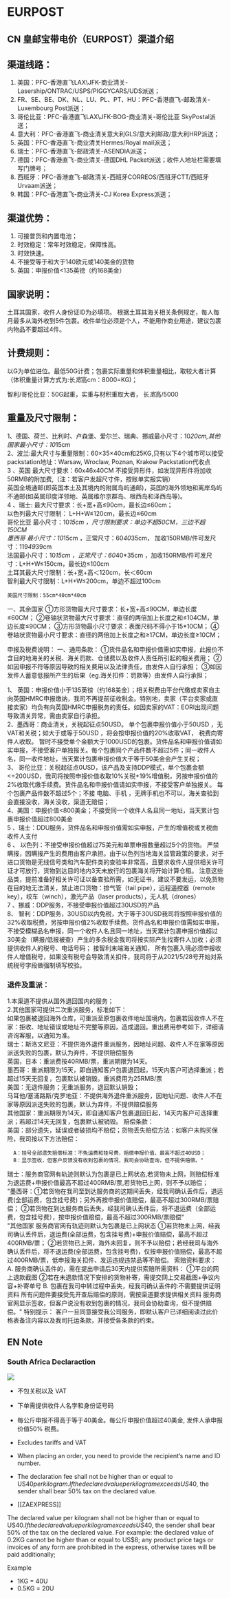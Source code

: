 

# EURPOST

## CN 皇邮宝带电价（EURPOST）渠道介绍

## 渠道线路：	
1. 美国：PFC-香港直飞LAX\JFK-商业清关-Lasership/ONTRAC/USPS/PIGGYCARS/UDS派送；    
2. FR、SE、BE、DK、NL、LU、PL、PT、HU：PFC-香港直飞-邮政清关-Luxembourg Post派送；    
3. 哥伦比亚：PFC-香港直飞LAX\JFK-BOG-商业清关-哥伦比亚 SkyPostal派送；    
4. 意大利：PFC-香港直飞-商业清关意大利GLS/意大利邮政/意大利HRP派送；    
5. 英国：PFC-香港直飞-商业清关Hermes/Royal mail派送；    
6. 瑞士：PFC-香港直飞-邮政清关-ASENDIA派送；    
7. 德国：PFC-香港直飞-商业清关-德国DHL Packet派送；收件人地址栏需要填写门牌号；    
8. 西班牙：PFC-香港直飞-邮政清关-西班牙CORREOS/西班牙CTT/西班牙Urvaam派送；    
9. 韩国：PFC-香港直飞-商业清关-CJ Korea Express派送；


## 渠道优势：	
1. 可接普货和内置电池；    
2. 时效稳定：常年时效稳定，保障性高。    
3. 时效快速。    
4. 不接受等于和大于140欧元或140美金的货物       
5. 英国：申报价值<135英镑（约168美金） 

## 国家说明：	

土耳其国家，收件人身份证ID为必填项。
根据土耳其海关相关条例规定，每人每月最多从海外收到5件包裹。收件单位必须是个人，不能用作商业用途，建议包裹内物品不要超过4件。


## 计费规则：	
以G为单位进位。最低50G计费；包裹实际重量和体积重量相比，取较大者计算（体积重量计算方式为:长*宽*高cm：8000=KG)；

智利/哥伦比亚：50G起重，实重与材积重取大者， 长*宽*高/5000


## 重量及尺寸限制：	
1、德国、荷兰、比利时、卢森堡、爱尔兰、瑞典、挪威最小尺寸：10*20cm,其他国家最小尺寸：10*15cm     
2、波兰:最大尺寸与重量限制：60×35×40cm和25KG,只有以下4个城市可以接受packstation地址：Warsaw, Wroclaw, Poznan, Krakow     Packstation代收点     
3 、英国 最大尺寸要求：60x46x40CM 不接受异形件，如发现异形件将加收50RMB的附加费,（注：若客户发超尺寸件，按账单实报实销）  
英国全境通邮(即英国本土及其境内的附属岛屿通邮)，英国的海外领地和离岸岛屿不通邮(如英属印度洋领地、英属维尔京群岛、根西岛和泽西岛等)。     
4 、瑞士: 最大尺寸要求：长+宽+高≤90cm，最长边≤60cm；     
    以色列最大尺寸限制： L+H+W≤120cm，最长边≤60cm     
    哥伦比亚 最小尺寸：10*15cm ，尺寸限制要求：单边不超50CM，三边不超150CM     
    墨西哥 最小尺寸：10*15cm ，正常尺寸：60*40*35cm， 加收150RMB/件可发尺寸：119*49*39cm     
    法国最小尺寸：10*15cm ，正常尺寸：60*40*35cm ，加收150RMB/件可发尺寸：L+H+W≤150cm，最长边≤100cm     
   土耳其最大尺寸限制：长+宽+高＜120cm，长＜60cm     
    智利最大尺寸限制：L+H+W≤200cm，单边不超过100cm     

    美国尺寸限制：55cm*40cm*40cm

一、其余国家
①方形货物最大尺寸要求：长+宽+高≤90CM，单边长度≤60CM；
②卷轴状货物最大尺寸要求：直径的两倍加上长度之和≤104CM，单边长度≤90CM；
③方形货物最小尺寸要求：表面尺码不得小于15*10CM；
④卷轴状货物最小尺寸要求：直径的两倍加上长度之和≥17CM，单边长度≥10CM；


 申报及税费说明：	一、通用条款：
①货件品名和申报价值需如实申报，此报价不含目的地海关的关税、海关罚款、仓储费以及收件人责任所引起的相关费用；
②如因申报不符等原因导致的相关费用以及法律责任，由发件人自行承担；
③如因发件人蓄意低报所产生的后果（eg.海关扣件：罚款等）由发件人自行承担；
    
1、 英国：申报价值小于135英镑（约168美金）；相关税费由平台代缴或卖家自主向英国HMRC申报缴纳，我司不再提前征收税金。特别地，卖家（平台卖家或直接卖家）均负有向英国HMRC申报税务的责任。如因卖家的VAT：EORI出现问题导致清关异常，需由卖家自行承担。     
2、墨西哥：商业清关，关税起征点50USD。
    单个包裹申报价值小于50USD ，无VAT和关税；如大于或等于50USD ，将会按申报价值的20%收取VAT， 税费向寄件人收取。
    暂时不接受单个金额大于1000USD的包裹。货件品名和申报价值请如实申报，不接受客户单独报关。每个包裹同个产品件数不超过5件；同一收件人名，同一收件地址，当天累计包裹申报价值大于等于50美金会产生关税；     
3、 哥伦比亚：关税起征点0USD，该产品及支持DDP模式，单个包裹金额<=200USD，我司将按照申报价值收取10%关税+19%增值税，另按申报价值的2%收取代缴手续费。货件品名和申报价值请如实申报，不接受客户单独报关。  每个包裹产品件数不超过5个；不接 电脑、手机 ，无牌手机也不可以，海关查验到会直接没收，海关没收，渠道无赔偿；     
4、美国：申报价值<800美金；不接受同一个收件人名且同一地址，当天累计包裹申报价值超过800美金     
5 、瑞士：DDU服务，货件品名和申报价值需如实申报，产生的增值税或关税由收件人支付    
6 、  以色列：不接受申报价值超过75美元和单票申报数量超过5个的货物。
严禁瞒报，因瞒报产生的费用由客户承担。由于以色列当地海关监管政策的要求，对于进口货物是无线信号类和汽车配件类的查验率非常高，且要求收件人提供相关许可证才可放行，货物到达目的地内3天未放行的包裹海关将开始计算仓租。
注意这些品类，提前准备好相关许可证以备查验所需，如无证书，建议不要发运，以免货物在目的地无法清关，禁止进口货物：排气管（tail pipe），远程遥控器（remote key），绞车（winch），激光产品（laser products），无人机（drones）         
7 、挪威：DDP服务，不接受申报价值超过30USD的产品     
8、  智利：DDP服务，30USD以内免税，大于等于30USD我司将按照申报价值的32%收取税费，另按申报价值2%收取手续费。货件品名和申报价值需如实申报，不接受模糊品名申报，同一个收件人名且同一地址，当天累计包裹申报价值超过30美金（瞒报/低报被查）产生的多余税金我司将按实际产生找寄件人加收；必须提供收件人的税号、电话号码；
接智利末端海关通知， 所有包裹入境必须申报收件人增值税号，如果没有税号会导致清关扣件，我司将于从2021/5/28号开始对系统税号字段做强制填写校验。


### 退件及重派：	
1.本渠道不提供从国外退回国内的服务；     
2.其他国家可提供二次重派服务，标准如下：     
如果包裹被退回海外仓库，可重派至原包裹收件地址国境内，包裹若因收件人不在家：拒收、地址错误或地址不完整等原因，造成退回。重出费用参考如下，详细请咨询客服，以通知为准。     
瑞士：斯洛文尼亚：不提供海外退件重派服务，因地址问题、收件人不在家等原因派送失败的包裹，默认为弃件，不提供赔偿服务     
英国，日本：重派费按40RMB/票，重派期限为14天。     
墨西哥：重派期限为15天，即自通知客户包裹退回起，15天内客户可选择重派；若超过15天无回复，包裹默认被销毁。重派费用为25RMB/票     
    美国：无退件服务；无重派服务，退回默认销毁；     
    马耳他/塞浦路斯/克罗地亚：不提供海外退件重派服务，因地址问题、收件人不在家等原因派送失败的包裹，默认为弃件，不提供赔偿服务     
其他国家：重派期限为14天，即自通知客户包裹退回日起，14天内客户可选择重派；若超过14天无回复，包裹默认被销毁。 
    赔偿条款：	
美国：部分遗失，延误或者破损均不赔偿；货物丢失赔偿方法：如客户未购买保险，我司按以下方法赔偿：

      A：挂号全部遗失赔偿标准：不免运费和挂号费，赔偿申报价值，最高不超过40USD；
      B：显示签收，但客户反馈没有收到包裹的情况，我司会协助查询，但不提供赔偿。"     
瑞士：服务商官网有轨迹则默认为包裹是已上网状态,若货物未上网，则赔偿标准为退运费+申报价值最高不超过400RMB/票,若货物已上网，则不予以赔偿；     
"墨西哥：①若货物在我司至到达服务商的这期间丢失，经我司确认丢件后，退运费(全部运费，包含挂号费)；另外再按申报价值赔偿，最高不超过300RMB/票赔偿；
             ②若货物在到达服务商后丢失，经我司确认丢件后，将不退运费（全部运费，包含挂号费），按申报价值赔偿，最高不超过300RMB/票赔偿"     
"其他国家
服务商官网有轨迹则默认为包裹是已上网状态
①若货物未上网，经我司确认丢件后，退运费(全部运费，包含挂号费)+申报价值赔偿，最高不超过400RMB/票；
②若货物已上网，海外未回复，则不予以赔偿；若经我司与海外确认丢件后，将不退运费(全部运费，包含挂号费)，仅按申报价值赔偿，最高不超过400RMB/票，低申报海关扣件、发运违规违禁品等不赔偿。
索赔资料要求：
 A. 服务商确认丢件的，需在提出申请后30天内提供索赔所需资料：
①平台的网上退款截图
②若在未退款情况下安排的货物补寄，需提交网上交易截图+争议内容+补寄单号
B. 包裹在我司中转过程中丢失，经我司确认丢件的:不需要提供证明资料
所有问题件要接受先开查后赔偿的原则，需按渠道要求提供相关资料
服务商官网显示签收，但客户说没有收到包裹的情况，我司会协助查询，但不提供赔偿。" 
     特别提示：	客户一旦同意接受我公司服务，即默认客户已详细阅读过此价格表备注内容以及我司托运条款，并接受各条款的约束。

## EN Note 

### South Africa Declaraction

![](2023-12-19-16-39-38.png)

- 不包关税以及 VAT
- 下单需提供收件人名孛和身份证号码
- 每公斤申报不得高于等于40美金。每公斤申报价值超过40美金, 发件人承申报价值50% 税费。

- Excludes tariffs and VAT
- When placing an order, you need to provide the recipient’s name and ID number.
- The declaration fee shall not be higher than or equal to US$40 per kilogram. If the declared value per kilogram exceeds US$40, the sender shall bear 50% tax on the declared value.

- [[ZAEXPRESS]]

The declared value per kilogram shall not be higher than or equal to US$40. If the declared value per kilogram exceeds US$40, the sender shall bear 50% of the tax on the declared value.
For example: the declared value of 0.2KG cannot be higher than or equal to US$8; any product price tags or invoices of any form are prohibited in the express, otherwise taxes will be paid additionally;

Example 
- 1KG = 40U
- 0.5KG = 20U

